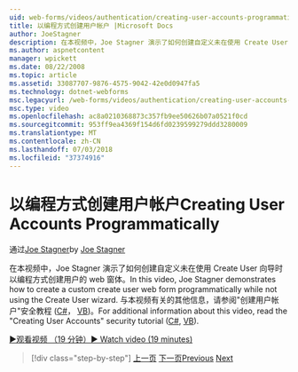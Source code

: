 ```yaml
---
uid: web-forms/videos/authentication/creating-user-accounts-programmatically
title: 以编程方式创建用户帐户 |Microsoft Docs
author: JoeStagner
description: 在本视频中，Joe Stagner 演示了如何创建自定义未在使用 Create User 向导时以编程方式创建用户的 web 窗体。 有关更多我...
ms.author: aspnetcontent
manager: wpickett
ms.date: 08/22/2008
ms.topic: article
ms.assetid: 33087707-9876-4575-9042-42e0d0947fa5
ms.technology: dotnet-webforms
msc.legacyurl: /web-forms/videos/authentication/creating-user-accounts-programmatically
msc.type: video
ms.openlocfilehash: ac8a0210368873c357fb9ee50626b07a0521f0cd
ms.sourcegitcommit: 953ff9ea4369f154d6fd0239599279ddd3280009
ms.translationtype: MT
ms.contentlocale: zh-CN
ms.lasthandoff: 07/03/2018
ms.locfileid: "37374916"
---
```

<a name="creating-user-accounts-programmatically"></a><span data-ttu-id="badaa-104">以编程方式创建用户帐户</span><span class="sxs-lookup"><span data-stu-id="badaa-104">Creating User Accounts Programmatically</span></span>
====================
<span data-ttu-id="badaa-105">通过[Joe Stagner](https://github.com/JoeStagner)</span><span class="sxs-lookup"><span data-stu-id="badaa-105">by [Joe Stagner](https://github.com/JoeStagner)</span></span>

<span data-ttu-id="badaa-106">在本视频中，Joe Stagner 演示了如何创建自定义未在使用 Create User 向导时以编程方式创建用户的 web 窗体。</span><span class="sxs-lookup"><span data-stu-id="badaa-106">In this video, Joe Stagner demonstrates how to create a custom create user web form programmatically while not using the Create User wizard.</span></span> <span data-ttu-id="badaa-107">与本视频有关的其他信息，请参阅"创建用户帐户"安全教程 ([C#](../../overview/older-versions-security/membership/creating-user-accounts-cs.md)， [VB](../../overview/older-versions-security/membership/creating-user-accounts-vb.md))。</span><span class="sxs-lookup"><span data-stu-id="badaa-107">For additional information about this video, read the "Creating User Accounts" security tutorial ([C#](../../overview/older-versions-security/membership/creating-user-accounts-cs.md), [VB](../../overview/older-versions-security/membership/creating-user-accounts-vb.md)).</span></span>

[<span data-ttu-id="badaa-108">&#9654;观看视频 （19 分钟）</span><span class="sxs-lookup"><span data-stu-id="badaa-108">&#9654; Watch video (19 minutes)</span></span>](https://channel9.msdn.com/Blogs/ASP-NET-Site-Videos/creating-user-accounts-programmatically)

> [!div class="step-by-step"]
> <span data-ttu-id="badaa-109">[上一页](creating-user-accounts-with-the-create-user-wizard.md)
> [下一页](validating-users-manually.md)</span><span class="sxs-lookup"><span data-stu-id="badaa-109">[Previous](creating-user-accounts-with-the-create-user-wizard.md)
[Next](validating-users-manually.md)</span></span>
